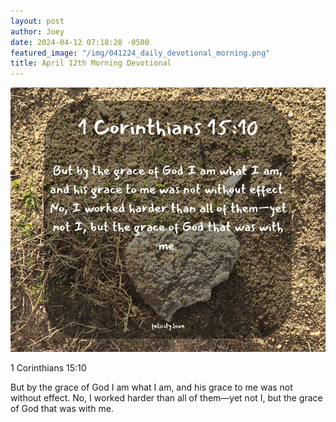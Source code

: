 ```yaml
---
layout: post
author: Joey
date: 2024-04-12 07:18:28 -0500
featured_image: "/img/041224_daily_devotional_morning.png"
title: April 12th Morning Devotional
---
```


[![April 12th 2024 - Morning Devotional](/img/041224_daily_devotional_morning.png)](/img/041224_daily_devotional_morning.png)

1 Corinthians 15:10

But by the grace of God I am what I am, and his grace to me was not without effect. No, I worked harder than all of them—yet not I, but the grace of God that was with me.